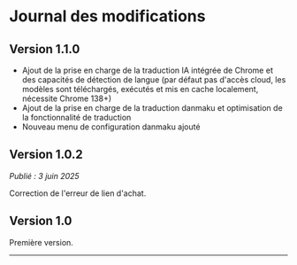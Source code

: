 # Journal des modifications

## Version 1.1.0

- Ajout de la prise en charge de la traduction IA intégrée de Chrome et des capacités de détection de langue (par défaut pas d'accès cloud, les modèles sont téléchargés, exécutés et mis en cache localement, nécessite Chrome 138+)
- Ajout de la prise en charge de la traduction danmaku et optimisation de la fonctionnalité de traduction
- Nouveau menu de configuration danmaku ajouté

## Version 1.0.2

_Publié : 3 juin 2025_

Correction de l'erreur de lien d'achat.

## Version 1.0

Première version.

---
